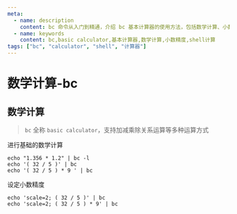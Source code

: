 ```yaml
---
meta:
  - name: description
    content: bc 命令从入门到精通，介绍 bc 基本计算器的使用方法，包括数学计算、小数精度设置等功能
  - name: keywords
    content: bc,basic calculator,基本计算器,数学计算,小数精度,shell计算
tags: ["bc", "calculator", "shell", "计算器"]
---
```


# 数学计算-bc



## 数学计算

> `bc` 全称 `basic calculator`，支持加减乘除关系运算等多种运算方式

进行基础的数学计算

```shell
echo "1.356 * 1.2" | bc -l
echo '( 32 / 5 )' | bc
echo '( 32 / 5 ) * 9 ' | bc
```

设定小数精度

```shell
echo 'scale=2; ( 32 / 5 )' | bc
echo 'scale=2; ( 32 / 5 ) * 9' | bc

```
